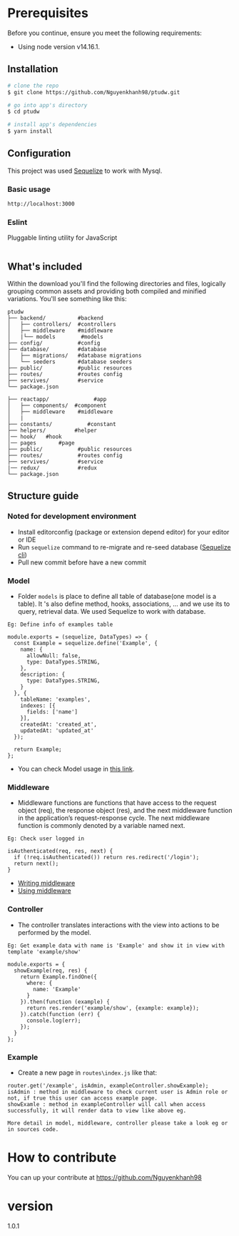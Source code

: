 # Prerequisites

Before you continue, ensure you meet the following requirements:
* Using node version v14.16.1.

## Installation

``` bash
# clone the repo
$ git clone https://github.com/Nguyenkhanh98/ptudw.git

# go into app's directory
$ cd ptudw

# install app's dependencies
$ yarn install
```

## Configuration
This project was used [Sequelize](http://docs.sequelizejs.com/) to work with Mysql.

### Basic usage

``` bash
http://localhost:3000
```

### Eslint

Pluggable linting utility for JavaScript

``` bash
```

## What's included

Within the download you'll find the following directories and files, logically grouping common assets and providing both compiled and minified variations. You'll see something like this:

```
ptudw
├── backend/          #backend
│   ├── controllers/  #controllers
│   ├── middleware    #middleware
│   |└── models        #models
├── config/           #config
├── database/         #database
│   ├── migrations/   #database migrations
│   └── seeders       #database seeders
├── public/           #public resources
├── routes/           #routes config
├── servives/         #service
└── package.json

├── reactapp/              #app
│   ├── components/  #component
│   ├── middleware    #middleware
│   |
├── constants/           #constant
├── helpers/         #helper
│── hook/   #hook
│── pages       #page
├── public/           #public resources
├── routes/           #routes config
├── servives/         #service
|── redux/            #redux
└── package.json
```
## Structure guide

### Noted for development environment
- Install editorconfig (package or extension depend editor) for your editor or IDE
- Run `sequelize` command to re-migrate and re-seed database ([Sequelize cli](https://github.com/sequelize/cli))
- Pull new commit before have a new commit

### Model

- Folder `models` is place to define all table of database(one model is a table). It 's also define method, hooks, associations, ... and we use its to query, retrieval data. We used Sequelize to work with database.
```
Eg: Define info of examples table

module.exports = (sequelize, DataTypes) => {
  const Example = sequelize.define('Example', {
    name: {
      allowNull: false,
      type: DataTypes.STRING,
    },
    description: {
      type: DataTypes.STRING,
    }
  }, {
    tableName: 'examples',
    indexes: [{
      fields: ['name']
    }],
    createdAt: 'created_at',
    updatedAt: 'updated_at'
  });

  return Example;
};
```
- You can check Model usage in [this link](https://sequelize.org/master/manual/models-usage.html).

### Middleware

- Middleware functions are functions that have access to the request object (req), the response object (res), and the next middleware function in the application’s request-response cycle. The next middleware function is commonly denoted by a variable named next.
```
Eg: Check user logged in

isAuthenticated(req, res, next) {
  if (!req.isAuthenticated()) return res.redirect('/login');
  return next();
}
```
- [Writing middleware](https://expressjs.com/en/guide/writing-middleware.html)
- [Using middleware](https://expressjs.com/en/guide/using-middleware.html)

### Controller

- The controller translates interactions with the view into actions to be performed by the model.
```
Eg: Get example data with name is 'Example' and show it in view with template 'example/show'

module.exports = {
  showExample(req, res) {
    return Example.findOne({
      where: {
        name: 'Example'
      }
    }).then(function (example) {
      return res.render('example/show', {example: example});
    }).catch(function (err) {
      console.log(err);
    });
  }
};
```

### Example

- Create a new page in `routes\index.js` like that:
```
router.get('/example', isAdmin, exampleController.showExample);
isAdmin : method in middleware to check current user is Admin role or not, if true this user can access example page.
showExamle : method in exampleController will call when access successfully, it will render data to view like above eg.

More detail in model, middleware, controller please take a look eg or in sources code.
```

# How to contribute

You can up your contribute at https://github.com/Nguyenkhanh98

# version

1.0.1
